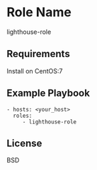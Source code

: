 Role Name
=========

lighthouse-role

Requirements
------------

Install on CentOS:7

Example Playbook
----------------

    - hosts: <your_host>
      roles:
         - lighthouse-role

License
-------

BSD

